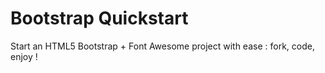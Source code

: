 Bootstrap Quickstart
====================

Start an HTML5 Bootstrap + Font Awesome project with ease : fork, code, enjoy ! 
